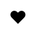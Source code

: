 ---
title: ❤️
layout: show_love/show_love_to
description: Just say the love words out.
js: ["js/secret/show_love/parameter.js", "js/secret/show_love/show_love_to.js"]
css: ["css/secret/show_love/show_love.css"]
---